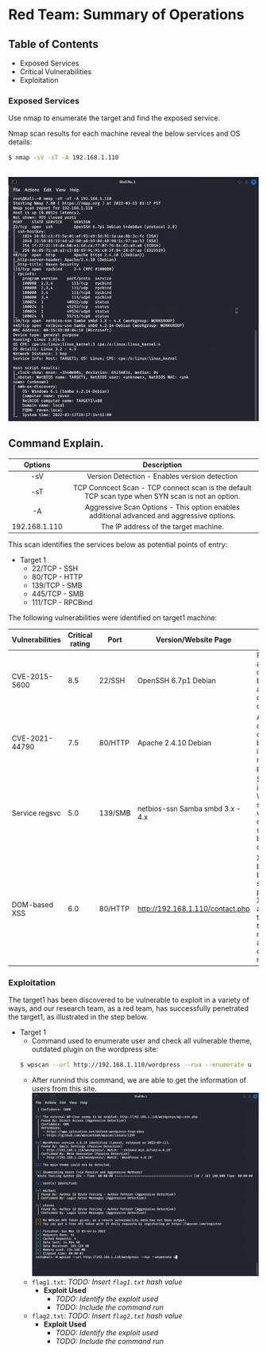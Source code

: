 # Red Team: Summary of Operations

## Table of Contents
- Exposed Services
- Critical Vulnerabilities
- Exploitation

### Exposed Services
Use nmap to enumerate the target and find the exposed service.

Nmap scan results for each machine reveal the below services and OS details:

```bash
$ nmap -sV -sT -A 192.168.1.110
  
```
![](https://github.com/pboonman196/Final_Project_CyberBootcamp/blob/main/Screenshot/nmap_scan_result.png)

## Command Explain.

|    Options    |                                            Description                                            |
|:-------------:|:-------------------------------------------------------------------------------------------------:|
| -sV           | Version Detection - Enables version detection                                                     |
| -sT           | TCP Conncect Scan - TCP connect scan is the default TCP scan type when SYN scan is not an option. |
| -A            | Aggressive Scan Options - This option enables additional advanced and aggressive options.         |
| 192.168.1.110 | The IP address of the target machine.                                                             |

This scan identifies the services below as potential points of entry:
- Target 1
  - 22/TCP - SSH
  - 80/TCP - HTTP
  - 139/TCP - SMB
  - 445/TCP - SMB
  - 111/TCP - RPCBind

The following vulnerabilities were identified on target1 machine:

| Vulnerabilities | Critical rating | Port    | Version/Website Page             | Description                                                                                                                                                    |
|-----------------|-----------------|---------|----------------------------------|----------------------------------------------------------------------------------------------------------------------------------------------------------------|
| CVE-2015-5600   | 8.5             | 22/SSH  | OpenSSH 6.7p1 Debian             | Remote attacker can conduct brute-force  attacks or cause a denial of service                                                                                  |
| CVE-2021-44790  | 7.5             | 80/HTTP | Apache 2.4.10 Debian             | A carefully crafted body can cause a buffer overflow in the  mod_lua multipart parser.                                                                         |
| Service regsvc  | 5.0             | 139/SMB | netbios-ssn Samba smbd 3.x - 4.x | Service regsvc in Microsoft Windows 2000 systems is vulnerable to  denial of service caused by null deference.                                                 |
| DOM-based XSS   | 6.0             | 80/HTTP | http://192.168.1.110/contact.php | XSS discoverd by running burpsuite scan shown possibility of XSS,  an attacker can tamper with the HTML response body an send it as client-side request(CSRF). |

### Exploitation

The target1 has been discovered to be vulnerable to exploit in a variety of ways, and our research team, as a red team, has successfully penetrated the target1, as illustrated in the step below.

- Target 1
  - Command used to enumerate user and check all vulnerable theme, outdated plugin on the wordpress site:
  ```bash
  $ wpscan --url http://192.168.1.110/wordpress --rua --enumerate u
  ```
  - After runnind this command, we are able to get the information of users from this site.
![](https://github.com/pboonman196/Final_Project_CyberBootcamp/blob/main/Screenshot/Screenshot%20(234).png)  
  - `flag1.txt`: _TODO: Insert `flag1.txt` hash value_
    - **Exploit Used**
      - _TODO: Identify the exploit used_
      - _TODO: Include the command run_
  - `flag2.txt`: _TODO: Insert `flag2.txt` hash value_
    - **Exploit Used**
      - _TODO: Identify the exploit used_
      - _TODO: Include the command run_
